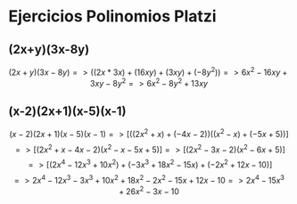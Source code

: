 # Ejercicios Polinomios Platzi

## (2x+y)(3x-8y)
 $$ (2x+y)(3x-8y) => ((2x*3x) + (16xy) + (3xy) + (-8y^2)) => 6x^2 - 16xy + 3xy -8y^2 => 6x^2 - 8y^2 + 13xy  $$

## (x-2)(2x+1)(x-5)(x-1) 

$$ 
(x-2)(2x+1)(x-5)(x-1) 
=> [((2x^2+x)+(-4x-2))((x^2-x)+(-5x+5))] $$$$
=> [(2x^2+x-4x-2)(x^2-x-5x+5)] 
=> [(2x^2-3x-2)(x^2-6x+5)] $$$$
=> [(2x^4-12x^3+10x^2)+(-3x^3+18x^2-15x)+(-2x^2+12x-10)] $$$$
=> 2x^4-12x^3-3x^3+10x^2+18x^2-2x^2-15x+12x-10 
=> 2x^4-15x^3+26x^2-3x-10  
$$

